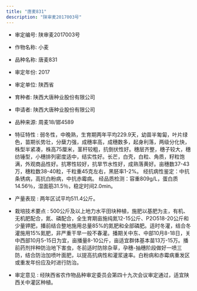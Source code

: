 ```yaml
---
title: "唐麦831"
description: "陕审麦2017003号"
---
```

* 审定编号:  陕审麦2017003号

*  作物名称:  小麦

*  品种名称:  唐麦831

*  审定年份:  2017

*  审定单位:  陕西省

* 育种者:  陕西大唐种业股份有限公司

*  申请者:  陕西大唐种业股份有限公司

*  品种来源:  周麦18/邯4589

*  特征特性 : 
弱冬性，中晚熟，生育期两年平均229.9天，幼苗半匍匐，叶片绿色，苗期长势壮，分蘖力强，成穗率高，成穗数多，起身利落，两级分化快，株型半紧凑，株高75厘米，茎秆较粗，抗倒伏性好。穗层齐整，穗子较大，穗纺锤型，小穗排列密度适中，结实性好。长芒，白壳，白粒、角质，籽粒饱满，外观商品性好。抗寒性较好，抗旱节水性好，成熟落黄好。亩穗数37-43万，穗粒数38-40粒，千粒重45克左右，黑胚率1-2%。
经抗病性鉴定：中抗条锈病，高抗白粉病，中抗赤霉病。
经品质检测：容重809g/L，蛋白质14.56％，湿面筋31.5％，稳定时间2.0min。
 
*  产量表现 : 
两年区试平均511.4公斤。

*  栽培技术要点 : 
500公斤及以上地力水平田块种植，施肥以基肥为主，有机、无机肥配合，氮、磷配合，全生育期亩施纯氮12-15公斤、P2O518-20公斤和少量钾肥，播前结合整地施用总量85%的氮肥和全部磷肥。适时冬灌，结合冬灌施用15%氮肥，非严重干旱一般不春灌。播期关中东、中部10月8-18日，关中西部10月5-15日为宜，亩播量8-10公斤，亩适宜群体基本苗13万-15万。播前药剂拌种防治地下害虫，冬前适时防除杂草，孕穗-抽穗阶段做好一喷三防，结合防治加喷叶面肥，以提高抗病性和灌浆速率。白粉病和赤霉病重发区或重发年份应及时进行防治。

*  审定意见 : 
经陕西省农作物品种审定委员会第四十九次会议审定通过，适宜陕西关中灌区种植。
